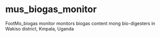 # mus_biogas_monitor
FootMo_biogas monitor monitors biogas content mong bio-digesters in Wakiso district, Kmpala, Uganda
